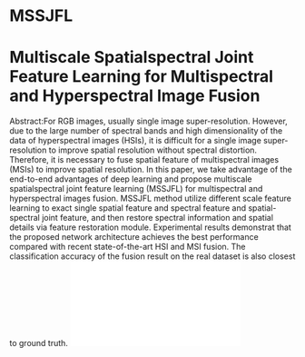 # MSSJFL
# Multiscale Spatialspectral Joint Feature Learning for Multispectral and Hyperspectral Image Fusion
Abstract:For RGB images, usually single image super-resolution. However, due to the large number of spectral bands and high dimensionality of the data of hyperspectral images (HSIs), it is difficult for a single image super-resolution to improve spatial resolution without spectral distortion. Therefore, it is necessary to fuse spatial feature of multispectral images (MSIs) to improve spatial resolution. In this paper, we take advantage of the end-to-end advantages of deep learning and propose multiscale spatialspectral joint feature learning (MSSJFL) for multispectral and hyperspectral images fusion. MSSJFL method utilize different scale feature learning to exact single spatial feature and spectral feature and spatial-spectral joint feature, and then restore spectral information and spatial details via feature restoration module. Experimental results demonstrat that the proposed network architecture achieves the best performance compared with recent state-of-the-art HSI and MSI fusion. The classification accuracy of the fusion result on the real dataset is also closest to ground truth.
![avatar](structure.pdf)
